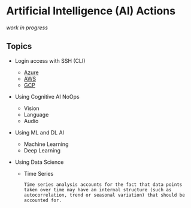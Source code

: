# Artificial Intelligence (AI) Actions
<i>work in progress</i>

## Topics

* Login access with SSH (CLI)
   * [Azure](https://gist.github.com/realBjornRoden/ca3ee0204e6506d6d8e0f6f7b2658e8a#file-cloudactions-azure-login-md)
   * [AWS](https://gist.github.com/realBjornRoden/36ee9bc937ec5bc03afba6f8b4275aa0#file-cloudactions-aws-login-md)
   * [GCP](https://gist.github.com/realBjornRoden/3f2d63e0654163fbca659830ce9071c2#file-cloudactions-gcp-login-md)

* Using Cognitive AI NoOps
   * Vision
   * Language
   * Audio

* Using ML and DL AI
   * Machine Learning
   * Deep Learning

* Using Data Science
   * Time Series
      ```
      Time series analysis accounts for the fact that data points taken over time may have an internal structure (such as autocorrelation, trend or seasonal variation) that should be accounted for.
      ```
